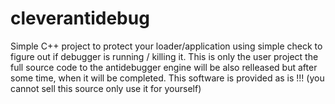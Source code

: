 # cleverantidebug
Simple C++ project to protect your loader/application using simple check to figure out if debugger is running / killing it.
This is only the user project the full source code to the antidebugger engine will be also relleased but after some time, when it will be completed.
This software is provided as is !!! (you cannot sell this source only use it for yourself)

